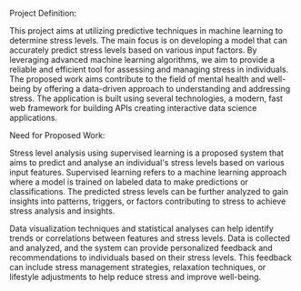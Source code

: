 Project Definition: 

This project aims at utilizing predictive techniques in machine learning to determine stress levels. The main focus is on developing a model that can accurately predict stress levels based on various input factors. By leveraging advanced machine learning algorithms, we aim to provide a reliable and efficient tool for assessing and managing stress in individuals.
The proposed work aims contribute to the field of mental health and well-being by offering a data-driven approach to understanding and addressing stress. The application is built using several technologies, a modern, fast web framework for building APIs creating interactive data science applications.

Need for Proposed Work: 

Stress level analysis using supervised learning is a proposed system that aims to predict and analyse an individual's stress levels based on various input features. Supervised learning refers to a machine learning approach where a model is trained on labeled data to make predictions or classifications. The predicted stress levels can be further analyzed to gain insights into patterns, triggers, or factors contributing to stress to achieve stress analysis and insights.

Data visualization techniques and statistical analyses can help identify trends or correlations between features and stress levels. Data is collected and analyzed, and the system can provide personalized feedback and recommendations to individuals based on their stress levels. This feedback can include stress management strategies, relaxation techniques, or lifestyle adjustments to help reduce stress and improve well-being.
